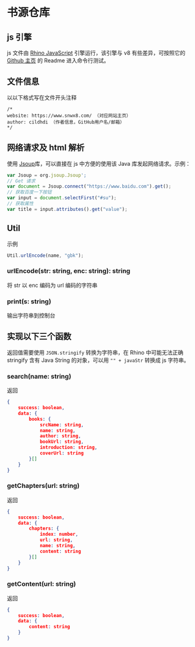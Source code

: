 # 书源仓库

## js 引擎
js 文件由 [Rhino JavaScript](https://developer.mozilla.org/zh-CN/docs/Mozilla/Projects/Rhino/Documentation) 引擎运行，该引擎与 v8 有些差异，可按照它的 [Github 主页](https://github.com/mozilla/rhino) 的 Readme 进入命令行测试。

## 文件信息
以以下格式写在文件开头注释
```
/*
website: https://www.snwx8.com/ （对应网站主页）
author: cildhdi （作者信息，GitHub用户名/邮箱）
*/
```

## 网络请求及 html 解析
使用 [Jsoup](https://jsoup.org/apidocs/overview-summary.html)库，可以直接在 js 中方便的使用该 Java 库发起网络请求。示例：
``` js
var Jsoup = org.jsoup.Jsoup';
// Get 请求
var document = Jsoup.connect("https://www.baidu.com").get();
// 获取百度一下按钮
var input = document.selectFirst("#su");
// 获取属性
var title = input.attributes().get("value");
```

## Util 
示例
``` js
Util.urlEncode(name, "gbk");
```
### urlEncode(str: string, enc: string): string
将 str 以 enc 编码为 url 编码的字符串

### print(s: string)
输出字符串到控制台

## 实现以下三个函数
返回值需要使用 ```JSON.stringify``` 转换为字符串，在 Rhino 中可能无法正确 stringify 含有 Java String 的对象，可以用 ``` "" + javaStr ``` 转换成 js 字符串。
### search(name: string)
返回
``` json
{
    success: boolean,
    data: {
        books: {
            srcName: string,
            name: string,
            author: string,
            bookUrl: string,
            introduction: string,
            coverUrl: string
        }[]
    }
}
```

### getChapters(url: string)
返回
``` json
{
    success: boolean,
    data: {
        chapters: {
            index: number,
            url: string,
            name: string,
            content: string
        }[]
    }
}
```

### getContent(url: string)
返回
``` json
{
    success: boolean,
    data: {
        content: string
    }
}
```